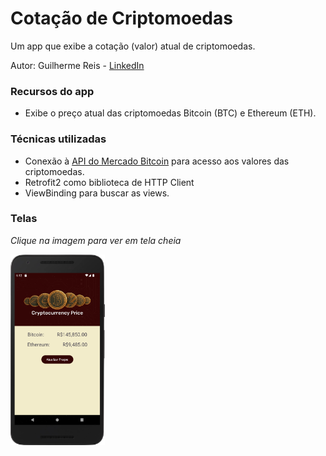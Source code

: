 ﻿# Cotação de Criptomoedas

Um app que exibe a cotação (valor) atual de criptomoedas.

Autor: Guilherme Reis - [LinkedIn](https://www.linkedin.com/in/guilhermereisdev/)

### Recursos do app

- Exibe o preço atual das criptomoedas Bitcoin (BTC) e Ethereum (ETH).

### Técnicas utilizadas

- Conexão à [API do Mercado Bitcoin](https://www.mercadobitcoin.com.br/api-doc/) para acesso aos valores das criptomoedas.
- Retrofit2 como biblioteca de HTTP Client
- ViewBinding para buscar as views.

### Telas

_Clique na imagem para ver em tela cheia_

<img src="screenshots/01.png" width="30%"> 
